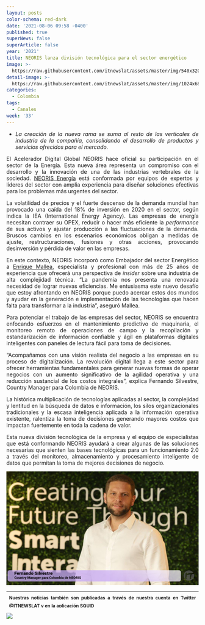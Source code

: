 ```yaml
---
layout: posts
color-schema: red-dark
date: '2021-08-06 09:58 -0400'
published: true
superNews: false
superArticle: false
year: '2021'
title: NEORIS lanza división tecnológica para el sector energético
image: >-
  https://raw.githubusercontent.com/itnewslat/assets/master/img/540x320/Fernando-Silvestre-p.jpg
detail-image: >-
  https://raw.githubusercontent.com/itnewslat/assets/master/img/1024x680/Fernando-Silvestre-g.jpg
categories:
  - Colombia
tags:
  - Canales
week: '33'
---
```

<ul style="list-style-type: disc; text-align: justify;">
	<li><em>La creación de la nueva rama se suma al resto de las verticales de industria de la compañía, consolidando el desarrollo de productos y servicios ofrecidos para el mercado.</em></li>
</ul>
<p style="text-align: justify;">El Acelerador Digital Global NEORIS hace oficial su participación en el sector de la Energía. Esta nueva área representa un compromiso con el desarrollo y la innovación de una de las industrias vertebrales de la sociedad. <a href="https://www.neoris.com/es/energy">NEORIS Energía</a> está conformada por equipos de expertos y líderes del sector con amplia experiencia para diseñar soluciones efectivas para los problemas más urgentes del sector.</p>
<p style="text-align: justify;">La volatilidad de precios y el fuerte descenso de la demanda mundial han provocado una caída del 18% de inversión en 2020 en el sector, según indica la IEA (International Energy Agency). Las empresas de energía necesitan contraer su OPEX, reducir o hacer más eficiente la <em>performance</em> de sus activos y ajustar producción a las fluctuaciones de la demanda. Bruscos cambios en los escenarios económicos obligan a medidas de ajuste, restructuraciones, fusiones y otras acciones, provocando desinversión y pérdida de valor en las empresas.</p>
<p style="text-align: justify;">En este contexto, NEORIS incorporó como Embajador del sector Energético a <a href="https://www.linkedin.com/in/enrique-mallea-4aa9255/?originalSubdomain=ar">Enrique Mallea</a>, especialista y profesional con más de 25 años de experiencia que ofrecerá una perspectiva de<em> insider</em> sobre una industria de alta complejidad técnica. “La pandemia nos presenta una renovada necesidad de lograr nuevas eficiencias. Me entusiasma este nuevo desafío que estoy afrontando en NEORIS porque puedo acercar estos dos mundos y ayudar en la generación e implementación de las tecnologías que hacen falta para transformar a la industria”, aseguró Mallea.</p>
<p style="text-align: justify;">Para potenciar el trabajo de las empresas del sector, NEORIS se encuentra enfocando esfuerzos en el mantenimiento predictivo de maquinaria, el monitoreo remoto de operaciones de campo y la recopilación y estandarización de información confiable y ágil en plataformas digitales inteligentes con paneles de lectura fácil para toma de decisiones.</p>
<p style="text-align: justify;">“Acompañamos con una visión realista del negocio a las empresas en su proceso de digitalización. La revolución digital llega a este sector para ofrecer herramientas fundamentales para generar nuevas formas de operar negocios con un aumento significativo de la agilidad operativa y una reducción sustancial de los costos integrales”, explica Fernando Silvestre, Country Manager para Colombia de NEORIS.</p>
<p style="text-align: justify;">La histórica multiplicación de tecnologías aplicadas al sector, la complejidad y lentitud en la búsqueda de datos e información, los silos organizacionales tradicionales y la escasa inteligencia aplicada a la información operativa existente, ralentiza la toma de decisiones generando mayores costos que impactan fuertemente en toda la cadena de valor.</p>
<p style="text-align: justify;">Esta nueva división tecnológica de la empresa y el equipo de especialistas que está conformando NEORIS ayudará a crear algunas de las soluciones necesarias que sienten las bases tecnológicas para un funcionamiento 2.0 a través del monitoreo, almacenamiento y procesamiento inteligente de datos que permitan la toma de mejores decisiones de negocio.</p>

![](https://raw.githubusercontent.com/itnewslat/assets/master/img/540x320/Fernando-Silvestre-p.jpg)

<table style="height: 42px;" width="569">
<tbody>
<tr>
<td style="text-align: justify;"><sub><strong>Nuestras noticias también son publicadas a través de nuestra cuenta en Twitter <a href="https://twitter.com/itnewslat?lang=es">@ITNEWSLAT</a> y en la aplicación <a href="https://squidapp.co/en/">SQUID</a></strong></sub></td>
</tr>
</tbody>
</table>

<img src="https://tracker.metricool.com/c3po.jpg?hash=56f88a41e39ab42c063cc51676587a04"/>

